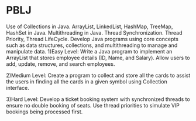 # PBLJ
Use of Collections in Java. ArrayList, LinkedList, HashMap, TreeMap, HashSet in Java. Multithreading in Java. Thread Synchronization. Thread Priority, Thread LifeCycle.
Develop Java programs using core concepts such as data structures, collections, and multithreading to manage and manipulate data.
1)Easy Level: Write a Java program to implement an ArrayList that stores employee details (ID, Name, and Salary). Allow users to add, update, remove, and search employees.

2)Medium Level: Create a program to collect and store all the cards to assist the users in finding all the cards in a given symbol using Collection interface.

3)Hard Level: Develop a ticket booking system with synchronized threads to ensure no double booking of seats. Use thread priorities to simulate VIP bookings being processed first.
